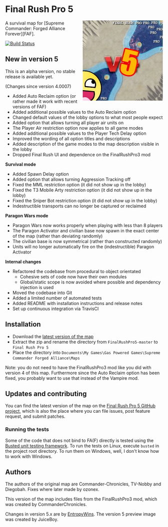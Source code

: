 # Final Rush Pro 5
<img align="right" src="preview.jpg">
A survival map for [Supreme Commander: Forged Alliance Forever][FAF].

[![Build Status](https://travis-ci.org/JeroenDeDauw/FinalRushPro5.svg?branch=master)](https://travis-ci.org/JeroenDeDauw/FinalRushPro5)

## New in version 5

This is an alpha version, no stable release is available yet.

(Changes since version 4.0007)

* Added Auto Reclaim option (or rather made it work with recent versions of FAF)
* Added additional possible values to the Auto Reclaim option
* Changed default values of the lobby options to what most people expect
* Added option that allows turning all player air units on
* The Player Air restriction option now applies to all game modes
* Added additional possible values to the Player Tech Delay option
* Improved the wording of all option titles and descriptions
* Added description of the game modes to the map description visible in the lobby
* Dropped Final Rush UI and dependence on the FinalRushPro3 mod

**Survival mode**

* Added Spawn Delay option
* Added option that allows turning Aggression Tracking off
* Fixed the MML restriction option (it did not show up in the lobby)
* Fixed the T3 Mobile Arty restriction option (it did not show up in the lobby)
* Fixed the Sniper Bot restriction option (it did not show up in the lobby)
* Indestructible transports can no longer be captured or reclaimed

**Paragon Wars mode**

* Paragon Wars now works properly when playing with less than 8 players
* The Paragon Activator and civilian base now spawn in the exact center of the map (rather than deviating randomly)
* The civilian base is now symmetrical (rather than constructed randomly)
* Units will no longer automatically fire on the (indestructible) Paragon Activator

**Internal changes**

* Refactored the codebase from procedural to object orientated
    * Cohesive sets of code now have their own modules
    * Global/static scope is now avoided where possible and dependency injection is used
* Moved the codebase into Git
* Added a limited number of automated tests
* Added README with installation instructions and release notes
* Set up continuous integration via TravisCI 

## Installation

* Download the [latest version of the map][download]
* Extract the zip and rename the directory from `FinalRushPro5-master` to `Final Rush Pro 5`
* Place the directory into `Documents\My Games\Gas Powered Games\Supreme Commander Forged Alliance\Maps`

Note: you do not need to have the FinalRushPro3 mod like you did with version 4 of this map.
Furthermore since the Auto Reclaim option has been fixed, you probably want to use that instead
of the Vampire mod.

## Updates and contributing

You can find the latest version of the map on the [Final Rush Pro 5 GitHub project][GitHub], which is
also the place where you can file issues, post feature request, and submit patches.

### Running the tests

Some of the code that does not bind to FA(F) directly is tested using the
[Busted unit testing framework][Busted]. To run the tests on Linux, execute `busted` in the project
root directory. To run them on Windows, well, I don't know how to work with Windows.

## Authors

The authors of the original map are Commander-Chronicles, TV-Nobby and Diegobah. Fixes where later
made by ozonex.

This version of the map includes files from the FinalRushPro3 mod, which was created by CommanderChronicles.

Changes in version 5.x are by [EntropyWins][Entropy]. The version 5 preview image was created by JuiceBoy.

[FAF]: http://www.faforever.com/
[download]: https://github.com/JeroenDeDauw/FinalRushPro5/archive/master.zip
[GitHub]: https://github.com/JeroenDeDauw/FinalRushPro5/
[Busted]: http://olivinelabs.com/busted/
[Entropy]: https://entropywins.wtf/
